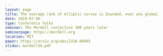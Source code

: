 ```yaml
---
layout: page
title: The average rank of elliptic curves is bounded, over any global field
date: 2024-07-09
type: Conference Talks
seminar: The Mordell conjecture 100 years later
seminarpage: https://mordell.org
location: MIT
paper: https://arxiv.org/abs/2310.08493
slides: mordell24.pdf
---
```

